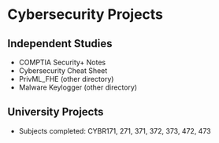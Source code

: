# Cybersecurity Projects

## Independent Studies

- COMPTIA Security+ Notes
- Cybersecurity Cheat Sheet
- PrivML_FHE (other directory)
- Malware Keylogger (other directory)

## University Projects

- Subjects completed: CYBR171, 271, 371, 372, 373, 472, 473
